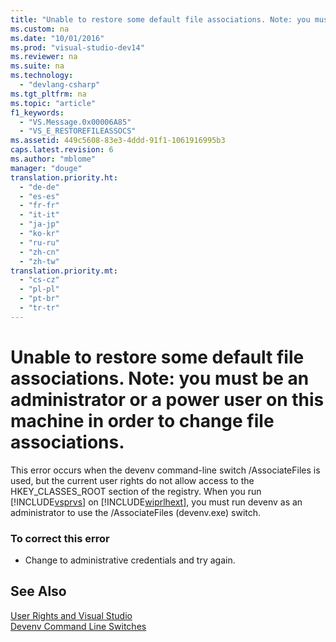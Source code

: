 ```yaml
---
title: "Unable to restore some default file associations. Note: you must be an administrator or a power user on this machine in order to change file associations."
ms.custom: na
ms.date: "10/01/2016"
ms.prod: "visual-studio-dev14"
ms.reviewer: na
ms.suite: na
ms.technology: 
  - "devlang-csharp"
ms.tgt_pltfrm: na
ms.topic: "article"
f1_keywords: 
  - "VS.Message.0x00006A85"
  - "VS_E_RESTOREFILEASSOCS"
ms.assetid: 449c5608-83e3-4ddd-91f1-1061916995b3
caps.latest.revision: 6
ms.author: "mblome"
manager: "douge"
translation.priority.ht: 
  - "de-de"
  - "es-es"
  - "fr-fr"
  - "it-it"
  - "ja-jp"
  - "ko-kr"
  - "ru-ru"
  - "zh-cn"
  - "zh-tw"
translation.priority.mt: 
  - "cs-cz"
  - "pl-pl"
  - "pt-br"
  - "tr-tr"
---
```

# Unable to restore some default file associations. Note: you must be an administrator or a power user on this machine in order to change file associations.
This error occurs when the devenv command-line switch /AssociateFiles is used, but the current user rights do not allow access to the HKEY_CLASSES_ROOT section of the registry. When you run [!INCLUDE[vsprvs](../codequality/includes/vsprvs_md.md)] on [!INCLUDE[wiprlhext](../debugger/includes/wiprlhext_md.md)], you must run devenv as an administrator to use the /AssociateFiles (devenv.exe) switch.  
  
### To correct this error  
  
-   Change to administrative credentials and try again.  
  
## See Also  
 [User Rights and Visual Studio](assetId:///d5c55084-1e7b-4b61-b478-137db01c0fc0)   
 [Devenv Command Line Switches](../reference/devenv-command-line-switches.md)